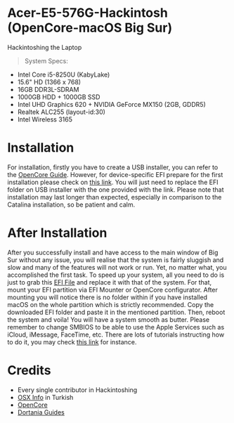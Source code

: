 # Acer-E5-576G-Hackintosh (OpenCore-macOS Big Sur)

Hackintoshing the Laptop

>System Specs:

 - Intel Core i5-8250U (KabyLake)
 - 15.6" HD (1366 x 768)
 - 16GB DDR3L-SDRAM
 - 1000GB HDD + 1000GB SSD
 - Intel UHD Graphics 620 + NVIDIA GeForce MX150 (2GB, GDDR5)
 - Realtek ALC255 (layout-id:30)
 - Intel Wireless 3165
 
 # Installation
 
 For installation, firstly you have to create a USB installer, you can refer to the [OpenCore Guide](https://dortania.github.io/OpenCore-Install-Guide/extras/big-sur/#a-supported-smbios).
 However, for device-specific EFI prepare for the first installation please check on [this link](https://drive.google.com/drive/folders/1Yc85o-RGToApPGObPnnBh7Y2_WoY-PsA?usp=sharing). You will just need to replace the EFI folder on USB installer with the one provided with the link.
 Please note that installation may last longer than expected, especially in comparison to the Catalina installation, so be patient and calm.
 
 # After Installation
 
 After you successfully install and have access to the main window of Big Sur without any issue, you will realise that the system is fairly sluggish and slow and many of the features will not work or run. Yet, no matter what, you accomplished the first task.
 To speed up your system, all you need to do is just to grab this [EFI File](https://drive.google.com/drive/folders/1zMyd-qRiA1cofu_oP2OJ-UT7fG1nbH-E?usp=sharing) and replace it with that of the system. For that, mount your EFI partition via EFI Mounter or OpenCore configurator. After mounting you will notice there is no folder within if you have installed macOS on the whole partition which is strictly recommended. Copy the downloaded EFI folder and paste it in the mentioned partition. Then, reboot the system and voila! You will have a system smooth as butter.
 Please remember to change SMBIOS to be able to use the Apple Services such as iCloud, iMessage, FaceTime, etc. There are lots of tutorials instructing how to do it, you may check [this link](https://dortania.github.io/OpenCore-Post-Install/universal/iservices.html#generate-a-new-serial) for instance.
 
 # Credits
 - Every single contributor in Hackintoshing
 - [OSX Info](https://osxinfo.net) in Turkish
 - [OpenCore](https://github.com/acidanthera/OpenCorePkg)
 - [Dortania Guides](https://dortania.github.io/OpenCore-Install-Guide/prerequisites.html)
